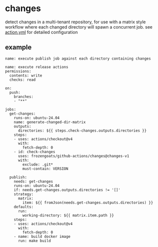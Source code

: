 # changes
detect changes in a multi-tenant repository, for use with a matrix style workflow where each changed directory will spawn a concurrent job.
see [action.yml](https://github.com/frozengoats/github-actions/blob/main/changes/action.yml) for detailed configuration

## example
```
name: execute publish job against each directory containing changes

name: execute release actions
permissions:
  contents: write
  checks: read

on:
  push:
    branches:
    - "**"

jobs:
  get-changes:
    runs-on: ubuntu-24.04
    name: generate-changed-dir-matrix
    outputs:
      directories: ${{ steps.check-changes.outputs.directories }}
    steps:
    - uses: actions/checkout@v4
      with:
        fetch-depth: 0
    - id: check-changes
      uses: frozengoats/github-actions/changes@changes-v1
      with:
        exclude: .git*
        must-contain: VERSION

  publish:
    needs: get-changes
    runs-on: ubuntu-24.04
    if: needs.get-changes.outputs.directories != '[]'
    strategy:
      matrix:
        item: ${{ fromJson(needs.get-changes.outputs.directories) }}
    defaults:
      run:
        working-directory: ${{ matrix.item.path }}
    steps:
    - uses: actions/checkout@v4
      with:
        fetch-depth: 0
    - name: build docker image
      run: make build
```
